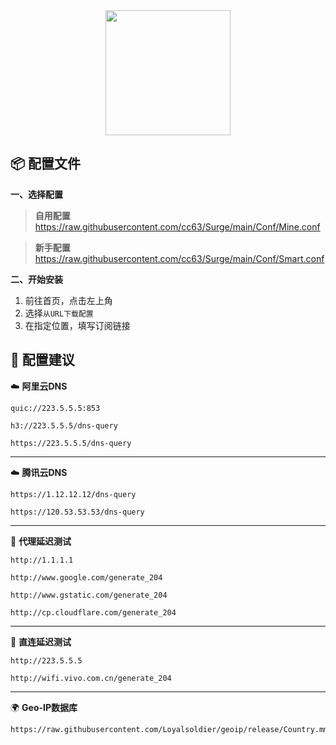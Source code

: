 <div align="center">
 <img src="https://raw.githubusercontent.com/cc63/Surge/main/Module/Surge.png" width="200">
</div>

## 📦 配置文件

 **一、选择配置**
> **自用配置** https://raw.githubusercontent.com/cc63/Surge/main/Conf/Mine.conf

> **新手配置** https://raw.githubusercontent.com/cc63/Surge/main/Conf/Smart.conf
 
 **二、开始安装**

 1. 前往首页，点击左上角
 2. 选择`从URL下载配置`
 3. 在指定位置，填写订阅链接


## 🧩 配置建议


☁️ **阿里云DNS** 

```
quic://223.5.5.5:853
```

```
h3://223.5.5.5/dns-query
```

```
https://223.5.5.5/dns-query
```

---

☁️ **腾讯云DNS** 

```
https://1.12.12.12/dns-query
```
 
```
https://120.53.53.53/dns-query
```

---

🚀 **代理延迟测试** 

```
http://1.1.1.1
```

```
http://www.google.com/generate_204
```

```
http://www.gstatic.com/generate_204
```

```
http://cp.cloudflare.com/generate_204
```

---

🚀 **直连延迟测试** 

```
http://223.5.5.5
```

```
http://wifi.vivo.com.cn/generate_204
```

---

🌍 **Geo-IP数据库**

```
https://raw.githubusercontent.com/Loyalsoldier/geoip/release/Country.mmdb
```

